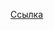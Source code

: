 [Ссылка](https://nbviewer.jupyter.org/github/allatambov/PyDat-0919/blob/master/lectures-seminars/3-structures/seminar-structures.ipynb)
